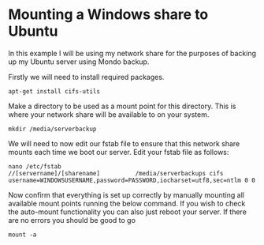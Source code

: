 # Mounting a Windows share to Ubuntu

In this example I will be using my network share for the purposes of backing up my Ubuntu server using Mondo backup.

Firstly we will need to install required packages.

```
apt-get install cifs-utils
```

Make a directory to be used as a mount point for this directory. This is where your network share will be available to on your system.

```
mkdir /media/serverbackup
```

We will need to now edit our fstab file to ensure that this network share mounts each time we boot our server. Edit your fstab file as follows:

```
nano /etc/fstab
//[servername]/[sharename]          /media/serverbackups cifs username=WINDOWSUSERNAME,password=PASSWORD,iocharset=utf8,sec=ntlm 0 0
```

Now confirm that everything is set up correctly by manually mounting all available mount points running the below command. If you wish to check the auto-mount functionality you can also just reboot your server. If there are no errors you should be good to go

```
mount -a
```
